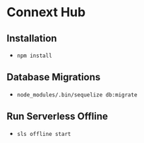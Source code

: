 # Connext Hub

## Installation

- `npm install`

## Database Migrations

- `node_modules/.bin/sequelize db:migrate`

## Run Serverless Offline

- `sls offline start`
